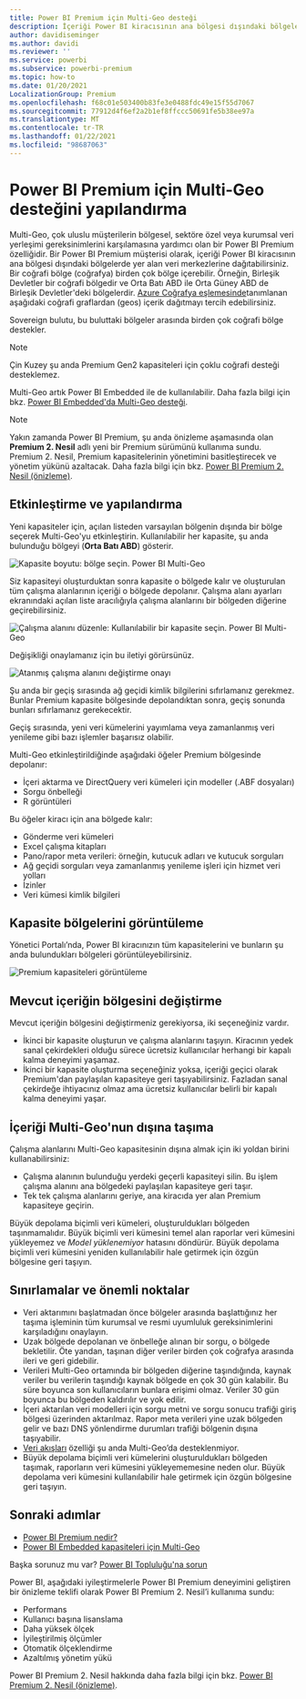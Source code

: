 ```yaml
---
title: Power BI Premium için Multi-Geo desteği
description: İçeriği Power BI kiracısının ana bölgesi dışındaki bölgelerde yer alan veri merkezlerine nasıl dağıtabileceğinizi öğrenin.
author: davidiseminger
ms.author: davidi
ms.reviewer: ''
ms.service: powerbi
ms.subservice: powerbi-premium
ms.topic: how-to
ms.date: 01/20/2021
LocalizationGroup: Premium
ms.openlocfilehash: f68c01e503400b83fe3e0488fdc49e15f55d7067
ms.sourcegitcommit: 77912d4f6ef2a2b1ef8ffccc50691fe5b38ee97a
ms.translationtype: MT
ms.contentlocale: tr-TR
ms.lasthandoff: 01/22/2021
ms.locfileid: "98687063"
---
```

# <a name="configure-multi-geo-support-for-power-bi-premium"></a>Power BI Premium için Multi-Geo desteğini yapılandırma

Multi-Geo, çok uluslu müşterilerin bölgesel, sektöre özel veya kurumsal veri yerleşimi gereksinimlerini karşılamasına yardımcı olan bir Power BI Premium özelliğidir. Bir Power BI Premium müşterisi olarak, içeriği Power BI kiracısının ana bölgesi dışındaki bölgelerde yer alan veri merkezlerine dağıtabilirsiniz. Bir coğrafi bölge (coğrafya) birden çok bölge içerebilir. Örneğin, Birleşik Devletler bir coğrafi bölgedir ve Orta Batı ABD ile Orta Güney ABD de Birleşik Devletler'deki bölgelerdir. [Azure Coğrafya eşlemesinde](https://azure.microsoft.com/global-infrastructure/geographies/)tanımlanan aşağıdaki coğrafi graflardan (geos) içerik dağıtmayı tercih edebilirsiniz.

Sovereign bulutu, bu buluttaki bölgeler arasında birden çok coğrafi bölge destekler.

> [!NOTE]
> Çin Kuzey şu anda Premium Gen2 kapasiteleri için çoklu coğrafi desteği desteklemez.

Multi-Geo artık Power BI Embedded ile de kullanılabilir. Daha fazla bilgi için bkz. [Power BI Embedded'da Multi-Geo desteği](../developer/embedded/embedded-multi-geo.md).

> [!NOTE]
> Yakın zamanda Power BI Premium, şu anda önizleme aşamasında olan **Premium 2. Nesil** adlı yeni bir Premium sürümünü kullanıma sundu. Premium 2. Nesil, Premium kapasitelerinin yönetimini basitleştirecek ve yönetim yükünü azaltacak. Daha fazla bilgi için bkz. [Power BI Premium 2. Nesil (önizleme)](service-premium-what-is.md#power-bi-premium-generation-2-preview).

## <a name="enable-and-configure"></a>Etkinleştirme ve yapılandırma

Yeni kapasiteler için, açılan listeden varsayılan bölgenin dışında bir bölge seçerek Multi-Geo'yu etkinleştirin.  Kullanılabilir her kapasite, şu anda bulunduğu bölgeyi (**Orta Batı ABD**) gösterir.

![Kapasite boyutu: bölge seçin. Power BI Multi-Geo](media/service-admin-premium-multi-geo/power-bi-multi-geo-capacity-size.png)

Siz kapasiteyi oluşturduktan sonra kapasite o bölgede kalır ve oluşturulan tüm çalışma alanlarının içeriği o bölgede depolanır. Çalışma alanı ayarları ekranındaki açılan liste aracılığıyla çalışma alanlarını bir bölgeden diğerine geçirebilirsiniz.

![Çalışma alanını düzenle: Kullanılabilir bir kapasite seçin. Power BI Multi-Geo](media/service-admin-premium-multi-geo/power-bi-multi-geo-edit-workspace.png)

Değişikliği onaylamanız için bu iletiyi görürsünüz.

![Atanmış çalışma alanını değiştirme onayı](media/service-admin-premium-multi-geo/power-bi-multi-geo-change-assigned-workspace-capacity.png)

Şu anda bir geçiş sırasında ağ geçidi kimlik bilgilerini sıfırlamanız gerekmez.  Bunlar Premium kapasite bölgesinde depolandıktan sonra, geçiş sonunda bunları sıfırlamanız gerekecektir.

Geçiş sırasında, yeni veri kümelerini yayımlama veya zamanlanmış veri yenileme gibi bazı işlemler başarısız olabilir.  

Multi-Geo etkinleştirildiğinde aşağıdaki öğeler Premium bölgesinde depolanır:

- İçeri aktarma ve DirectQuery veri kümeleri için modeller (.ABF dosyaları)
- Sorgu önbelleği
- R görüntüleri

Bu öğeler kiracı için ana bölgede kalır:

- Gönderme veri kümeleri
- Excel çalışma kitapları
- Pano/rapor meta verileri: örneğin, kutucuk adları ve kutucuk sorguları
- Ağ geçidi sorguları veya zamanlanmış yenileme işleri için hizmet veri yolları
- İzinler
- Veri kümesi kimlik bilgileri



## <a name="view-capacity-regions"></a>Kapasite bölgelerini görüntüleme

Yönetici Portalı’nda, Power BI kiracınızın tüm kapasitelerini ve bunların şu anda bulundukları bölgeleri görüntüleyebilirsiniz.

![Premium kapasiteleri görüntüleme](media/service-admin-premium-multi-geo/power-bi-multi-geo-premium-capacities.png) 

## <a name="change-the-region-for-existing-content"></a>Mevcut içeriğin bölgesini değiştirme

Mevcut içeriğin bölgesini değiştirmeniz gerekiyorsa, iki seçeneğiniz vardır.

- İkinci bir kapasite oluşturun ve çalışma alanlarını taşıyın. Kiracının yedek sanal çekirdekleri olduğu sürece ücretsiz kullanıcılar herhangi bir kapalı kalma deneyimi yaşamaz.
- İkinci bir kapasite oluşturma seçeneğiniz yoksa, içeriği geçici olarak Premium'dan paylaşılan kapasiteye geri taşıyabilirsiniz. Fazladan sanal çekirdeğe ihtiyacınız olmaz ama ücretsiz kullanıcılar belirli bir kapalı kalma deneyimi yaşar.

## <a name="move-content-out-of-multi-geo"></a>İçeriği Multi-Geo'nun dışına taşıma  

Çalışma alanlarını Multi-Geo kapasitesinin dışına almak için iki yoldan birini kullanabilirsiniz:

- Çalışma alanının bulunduğu yerdeki geçerli kapasiteyi silin.  Bu işlem çalışma alanını ana bölgedeki paylaşılan kapasiteye geri taşır.
- Tek tek çalışma alanlarını geriye, ana kiracıda yer alan Premium kapasiteye geçirin.

Büyük depolama biçimli veri kümeleri, oluşturuldukları bölgeden taşınmamalıdır. Büyük biçimli veri kümesini temel alan raporlar veri kümesini yükleyemez ve *Model yüklenemiyor* hatasını döndürür. Büyük depolama biçimli veri kümesini yeniden kullanılabilir hale getirmek için özgün bölgesine geri taşıyın.

## <a name="limitations-and-considerations"></a>Sınırlamalar ve önemli noktalar

- Veri aktarımını başlatmadan önce bölgeler arasında başlattığınız her taşıma işleminin tüm kurumsal ve resmi uyumluluk gereksinimlerini karşıladığını onaylayın.
- Uzak bölgede depolanan ve önbelleğe alınan bir sorgu, o bölgede bekletilir. Öte yandan, taşınan diğer veriler birden çok coğrafya arasında ileri ve geri gidebilir.
- Verileri Multi-Geo ortamında bir bölgeden diğerine taşındığında, kaynak veriler bu verilerin taşındığı kaynak bölgede en çok 30 gün kalabilir. Bu süre boyunca son kullanıcıların bunlara erişimi olmaz. Veriler 30 gün boyunca bu bölgeden kaldırılır ve yok edilir.
- İçeri aktarılan veri modelleri için sorgu metni ve sorgu sonucu trafiği giriş bölgesi üzerinden aktarılmaz. Rapor meta verileri yine uzak bölgeden gelir ve bazı DNS yönlendirme durumları trafiği bölgenin dışına taşıyabilir. 
- [Veri akışları](../transform-model/dataflows/dataflows-introduction-self-service.md) özelliği şu anda Multi-Geo’da desteklenmiyor.
- Büyük depolama biçimli veri kümelerini oluşturuldukları bölgeden taşımak, raporların veri kümesini yükleyememesine neden olur. Büyük depolama veri kümesini kullanılabilir hale getirmek için özgün bölgesine geri taşıyın. 

## <a name="next-steps"></a>Sonraki adımlar

- [Power BI Premium nedir?](service-premium-what-is.md)
- [Power BI Embedded kapasiteleri için Multi-Geo](../developer/embedded/embedded-multi-geo.md)

Başka sorunuz mu var? [Power BI Topluluğu'na sorun](https://community.powerbi.com/)

Power BI, aşağıdaki iyileştirmelerle Power BI Premium deneyimini geliştiren bir önizleme teklifi olarak Power BI Premium 2. Nesil’i kullanıma sundu:
* Performans
* Kullanıcı başına lisanslama
* Daha yüksek ölçek
* İyileştirilmiş ölçümler
* Otomatik ölçeklendirme
* Azaltılmış yönetim yükü

Power BI Premium 2. Nesil hakkında daha fazla bilgi için bkz. [Power BI Premium 2. Nesil (önizleme)](service-premium-what-is.md#power-bi-premium-generation-2-preview).
